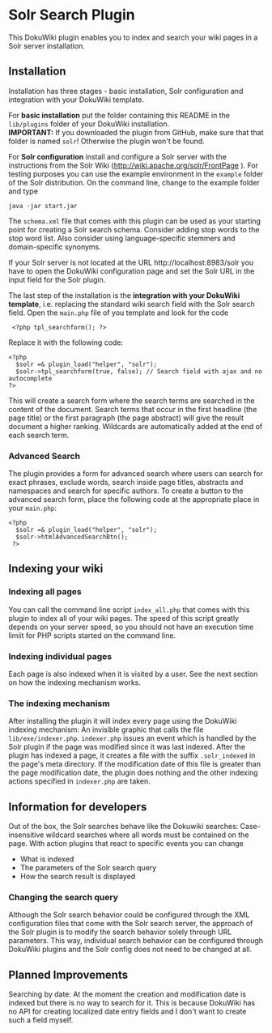 Solr Search Plugin
==================

This DokuWiki plugin enables you to index and search your wiki pages in a Solr server installation.

Installation
------------
Installation has three stages - basic installation, Solr configuration and integration with your DokuWiki template.

For **basic installation** put the folder containing this README in the `lib/plugins` folder of your DokuWiki installation.  
**IMPORTANT:** If you downloaded the plugin from GitHub, make sure that that folder is named `solr`! Otherwise the plugin won't be found.

For **Solr configuration** install and configure a Solr server with the instructions from the Solr Wiki (http://wiki.apache.org/solr/FrontPage ). For testing purposes you can use the example environment in the `example` folder of the Solr distribution. On the command line, change to the example folder and type

    java -jar start.jar

The `schema.xml` file that comes with this plugin can be used as your starting  point for creating a Solr search schema. Consider adding stop words to the stop word list. Also consider using language-specific stemmers and domain-specific synonyms.

If your Solr server is not located at the URL http://localhost:8983/solr you have to open the DokuWiki configuration page and set the Solr URL in the input field for the Solr plugin.

The last step of the installation is the **integration with your DokuWiki template**, i.e. replacing the standard wiki search field with the Solr search field. Open the `main.php` file of you template and look for the code

     <?php tpl_searchform(); ?>

Replace it with the following code:

    <?php 
      $solr =& plugin_load("helper", "solr");
      $solr->tpl_searchform(true, false); // Search field with ajax and no autocomplete
    ?> 
    
This will create a search form where the search terms are searched in the content of the document. Search terms that occur in the first headline (the page title) or the first paragraph (the page abstract) will give the result document a higher ranking. Wildcards are automatically added at the end of each search term.

### Advanced Search ###
The plugin provides a form for advanced search where users can search for exact phrases, exclude words, search inside page titles, abstracts and namespaces and search for specific authors. To create a button to the advanced search form, place the following code at the appropriate place in your `main.php`:

    <?php
      $solr =& plugin_load("helper", "solr");
      $solr->htmlAdvancedSearchBtn();
     ?>

Indexing your wiki
------------------

### Indexing all pages ###
You can call the command line script `index_all.php` that comes with this plugin to index all of your wiki pages. The speed of this script greatly depends on your server speed, so you should not have an execution time limiit for PHP scripts started on the command line.

### Indexing individual pages ###
Each page is also indexed when it is visited by a user. See the next section on how the indexing mechanism works.

### The indexing mechanism ###
After installing the plugin it will index every page using the DokuWiki indexing mechanism: An invisible graphic that calls the file `lib/exe/indexer.php`. `indexer.php` issues an event which is handled by the Solr plugin if the page was modified since it was last indexed. After the plugin has indexed a page, it creates a file with the suffix `.solr_indexed` in the page's meta directory. If the modification date of this file is greater than the page modification date, the plugin does nothing and the other indexing actions specified in `indexer.php` are taken.

Information for developers
--------------------------
Out of the box, the Solr searches behave like the Dokuwiki searches: Case-insensitive wildcard searches where all words must be contained on the page. With action plugins that react to specific events you can change
- What is indexed
- The parameters of the Solr search query
- How the search result is displayed

### Changing the search query ###
Although the Solr search behavior could be configured through the XML configuration files that come with the Solr search server, the approach of the Solr plugin is to modify the search behavior solely through URL parameters. This way, individual search behavior can be configured through DokuWiki plugins and the Solr config does not need to be changed at all.

Planned Improvements
--------------------
Searching by date: At the moment the creation and modification date is indexed but there is no way to search for it. This is because DokuWiki has no API for creating localized date entry fields and I don't want to create such a field myself. 

